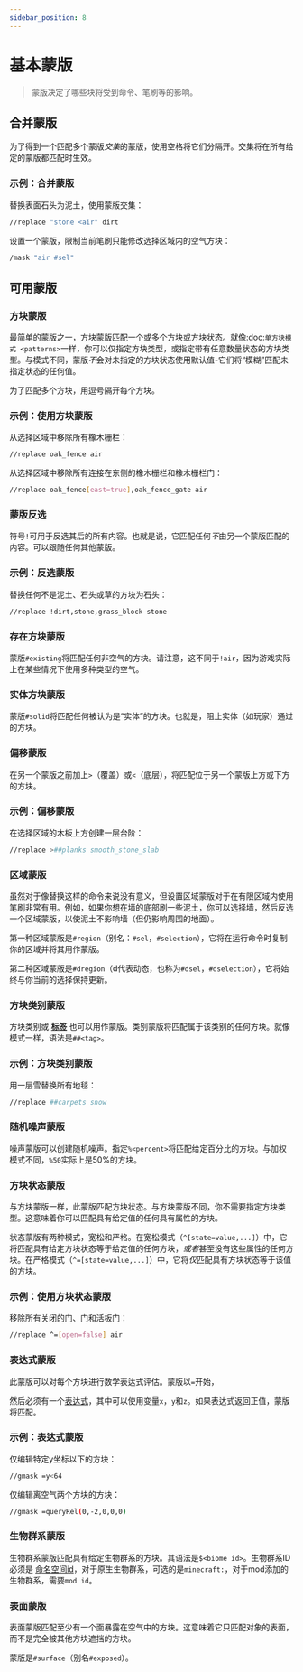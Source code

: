 ```yaml
---
sidebar_position: 8
---
```

# 基本蒙版

> 蒙版决定了哪些块将受到命令、笔刷等的影响。


## 合并蒙版

为了得到一个匹配多个蒙版*交集*的蒙版，使用空格将它们分隔开。交集将在所有给定的蒙版都匹配时生效。

### 示例：合并蒙版

替换表面石头为泥土，使用蒙版交集：

```bash
//replace "stone <air" dirt
```

设置一个蒙版，限制当前笔刷只能修改选择区域内的空气方块：

```bash
/mask "air #sel"
```

## 可用蒙版

### 方块蒙版

最简单的蒙版之一，方块蒙版匹配一个或多个方块或方块状态。就像:doc:`单方块模式 <patterns>`一样，你可以仅指定方块类型，或指定带有任意数量状态的方块类型。与模式不同，蒙版*不*会对未指定的方块状态使用默认值-它们将“模糊”匹配未指定状态的任何值。

为了匹配多个方块，用逗号隔开每个方块。

### 示例：使用方块蒙版

从选择区域中移除所有橡木栅栏：

```bash
//replace oak_fence air
```

从选择区域中移除所有连接在东侧的橡木栅栏和橡木栅栏门：

```bash
//replace oak_fence[east=true],oak_fence_gate air
```

### 蒙版反选

符号``!``可用于反选其后的所有内容。也就是说，它匹配任何*不*由另一个蒙版匹配的内容。可以跟随任何其他蒙版。

### 示例：反选蒙版

替换任何不是泥土、石头或草的方块为石头：

```bash
//replace !dirt,stone,grass_block stone
```

### 存在方块蒙版

蒙版``#existing``将匹配任何非空气的方块。请注意，这不同于`!air`，因为游戏实际上在某些情况下使用多种类型的空气。

### 实体方块蒙版

蒙版``#solid``将匹配任何被认为是“实体”的方块。也就是，阻止实体（如玩家）通过的方块。

### 偏移蒙版

在另一个蒙版之前加上``>``（覆盖）或``<``（底层），将匹配位于另一个蒙版上方或下方的方块。

### 示例：偏移蒙版

在选择区域的木板上方创建一层台阶：

```bash
//replace >##planks smooth_stone_slab
```

### 区域蒙版

虽然对于像替换这样的命令来说没有意义，但设置区域蒙版对于在有限区域内使用笔刷非常有用。例如，如果你想在墙的底部刷一些泥土，你可以选择墙，然后反选一个区域蒙版，以使泥土不影响墙（但仍影响周围的地面）。

第一种区域蒙版是``#region``（别名：``#sel``，``#selection``），它将在运行命令时复制你的区域并将其用作蒙版。

第二种区域蒙版是``#dregion``（d代表动态，也称为``#dsel``，``#dselection``），它将始终与你当前的选择保持更新。

### 方块类别蒙版

方块类别或 [**标签**](https://minecraft.wiki/w/Tag) 也可以用作蒙版。类别蒙版将匹配属于该类别的任何方块。就像模式一样，语法是`##<tag>`。

### 示例：方块类别蒙版

用一层雪替换所有地毯：

```bash
//replace ##carpets snow
```

### 随机噪声蒙版

噪声蒙版可以创建随机噪声。指定``%<percent>``将匹配给定百分比的方块。与加权模式不同，``%50``实际上是50%的方块。

### 方块状态蒙版

与方块蒙版一样，此蒙版匹配方块状态。与方块蒙版不同，你不需要指定方块类型。这意味着你可以匹配具有给定值的任何具有属性的方块。

状态蒙版有两种模式，宽松和严格。在宽松模式（``^[state=value,...]``）中，它将匹配具有给定方块状态等于给定值的任何方块，*或者*甚至没有这些属性的任何方块。在严格模式（``^=[state=value,...]``）中，它将*仅*匹配具有方块状态等于该值的方块。

### 示例：使用方块状态蒙版

移除所有关闭的门、门和活板门：

```bash
//replace ^=[open=false] air
```

### 表达式蒙版

此蒙版可以对每个方块进行数学表达式评估。蒙版以``=``开始，

然后必须有一个[表达式](./14.expressions.md)，其中可以使用变量``x``，``y``和``z``。如果表达式返回正值，蒙版将匹配。

### 示例：表达式蒙版

仅编辑特定y坐标以下的方块：

```bash
//gmask =y<64
```

仅编辑离空气两个方块的方块：

```bash
//gmask =queryRel(0,-2,0,0,0)
```

### 生物群系蒙版

生物群系蒙版匹配具有给定生物群系的方块。其语法是``$<biome id>``。生物群系ID必须是 [命名空间id](https://zh.minecraft.wiki/w/Java%E7%89%88%E6%95%B0%E6%8D%AE%E5%80%BC#%E7%94%9F%E7%89%A9%E7%BE%A4%E7%B3%BB)，对于原生生物群系，可选的是`minecraft:`，对于mod添加的生物群系，需要`mod id`。

### 表面蒙版

表面蒙版匹配至少有一个面暴露在空气中的方块。这意味着它只匹配对象的表面，而不是完全被其他方块遮挡的方块。

蒙版是``#surface``（别名``#exposed``）。
